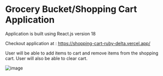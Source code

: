 # Grocery Bucket/Shopping Cart Application

Application is built using React.js version 18

Checkout application at : https://shopping-cart-ruby-delta.vercel.app/

User will be able to add items to cart and remove items from the shopping cart. User will also be able to clear cart.

![image](https://user-images.githubusercontent.com/107784718/185746845-2558c423-254c-48a7-9ff4-6717a82b4bd1.png)

